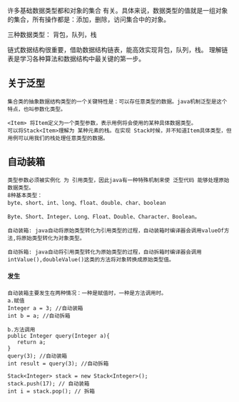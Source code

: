 许多基础数据类型都和对象的集合 有关。具体来说，数据类型的值就是一组对象的集合，所有操作都是：添加，删除，访问集合中的对象。

三种数据类型：
背包，队列，栈

链式数据结构很重要，借助数据结构链表，能高效实现背包，队列，栈。
理解链表是学习各种算法和数据结构中最关键的第一步。

## 关于泛型
```text
集合类的抽象数据结构类型的一个关键特性是：可以存任意类型的数据。java机制泛型是这个特点，也叫参数化类型。

<Item> 将Item定义为一个类型参数，表示用例将会使用的某种具体数据类型。
可以将Stack<Item>理解为 某种元素的栈。在实现 Stack时候，并不知道Item具体类型，但用例可以用我们的栈处理任意类型的数据。
```

## 自动装箱
```text
类型参数必须被实例化 为 引用类型，因此java有一种特殊机制来使 泛型代码 能够处理原始数据类型。
8种基本类型：
byte、short、int、long、float、double、char、boolean

Byte、Short、Integer、Long、Float、Double、Character、Boolean。

自动装箱: java自动将原始类型转化为引用类型的过程，自动装箱时编译器会调用valueOf方法,将原始类型转化为对象类型。

自动拆箱: java自动将引用类型转化为原始类型的过程，自动拆箱时编译器会调用intValue(),doubleValue()这类的方法将对象转换成原始类型值。
```

#### 发生
```text
自动装箱主要发生在两种情况：一种是赋值时，一种是方法调用时。
a.赋值
Integer a = 3; //自动装箱
int b = a; //自动拆箱

b.方法调用
public Integer query(Integer a){
   return a;
}
query(3); //自动装箱
int result = query(3); //自动拆箱

Stack<Integer> stack = new Stack<Integer>();
stack.push(17); // 自动装箱
int i = stack.pop(); // 拆箱
```